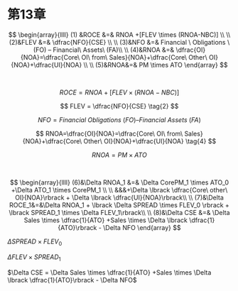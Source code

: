 # 第13章

$$
\begin{array}{llll}
    (1) &ROCE &=& RNOA +[FLEV \times (RNOA-NBC)] \\
    \\
    (2)&FLEV &=& \dfrac{NFO}{CSE} \\
    \\
    (3)&NFO &=& Financial \ Obligations \ (FO) – Financial\ Assets\ (FA)\\
    \\
    (4)&RNOA &=& \dfrac{OI}{NOA}=\dfrac{Core\ OI\ from\ Sales}{NOA}+\dfrac{Core\ Other\ OI}{NOA}+\dfrac{UI}{NOA} \\
    \\
    (5)&RNOA&=& PM \times ATO
\end{array}
$$


&nbsp;
&nbsp;

$$
ROCE = RNOA +[FLEV \times (RNOA-NBC)] \tag{1}
$$

$$
FLEV = \dfrac{NFO}{CSE} \tag{2}
$$

$$
NFO = Financial \ Obligations \ (FO) – Financial\ Assets\ (FA) \tag{3}
$$

$$
RNOA=\dfrac{OI}{NOA}=\dfrac{Core\ OI\ from\ Sales}{NOA}+\dfrac{Core\ Other\ OI}{NOA}+\dfrac{UI}{NOA} \tag{4}
$$

$$
RNOA  =  PM \times ATO \tag{5}
$$


&nbsp;
&nbsp;

$$
\begin{array}{llll}
    (6)&\Delta RNOA_1 &=& \Delta CorePM_1 \times ATO_0 +\Delta ATO_1 \times CorePM_1 \\
    \\
    &&&+\Delta \lbrack \dfrac{Core\ other\ OI}{NOA}\rbrack + \Delta \lbrack \dfrac{UI}{NOA}\rbrack\\
    \\
    (7)&\Delta ROCE_1&=&\Delta RNOA_1 + \lbrack \Delta SPREAD \times FLEV_0 \rbrack + \lbrack SPREAD_1 \times \Delta FLEV_1\rbrack\\
    \\
    (8)&\Delta CSE &=& \Delta Sales \times \dfrac{1}{ATO} +Sales \times \Delta \lbrack \dfrac{1}{ATO}\rbrack -  \Delta NFO
\end{array}
$$

$\Delta SPREAD \times FLEV_0$

$\Delta FLEV \times SPREAD_1$

$\Delta CSE = \Delta Sales \times \dfrac{1}{ATO} +Sales \times \Delta \lbrack \dfrac{1}{ATO}\rbrack -  \Delta NFO$